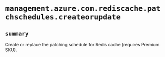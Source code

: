 # `management.azure.com.rediscache.patchschedules.createorupdate`

## `summary`
Create or replace the patching schedule for Redis cache (requires Premium SKU).


